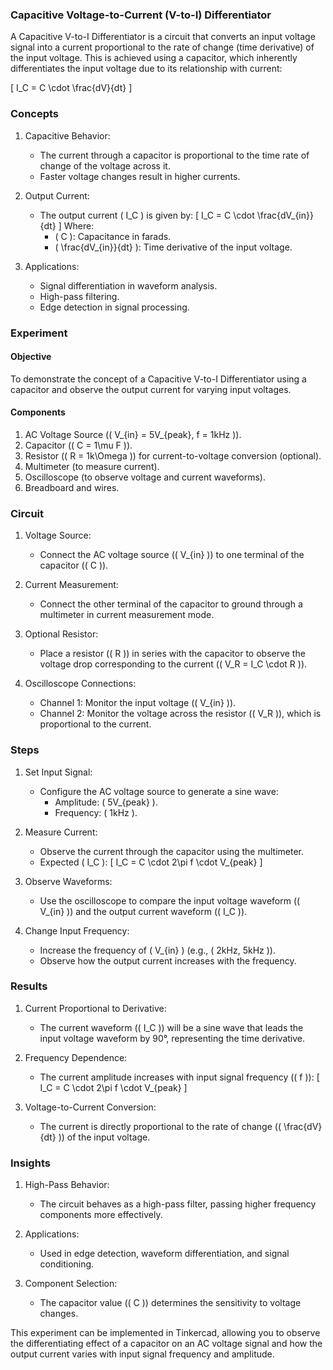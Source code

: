 ### Capacitive Voltage-to-Current (V-to-I) Differentiator

A Capacitive V-to-I Differentiator is a circuit that converts an input voltage signal into a current proportional to the rate of change (time derivative) of the input voltage. This is achieved using a capacitor, which inherently differentiates the input voltage due to its relationship with current:

\[
I_C = C \cdot \frac{dV}{dt}
\]

### Concepts

1. Capacitive Behavior:
   - The current through a capacitor is proportional to the time rate of change of the voltage across it.
   - Faster voltage changes result in higher currents.

2. Output Current:
   - The output current \( I_C \) is given by:
     \[
     I_C = C \cdot \frac{dV_{in}}{dt}
     \]
     Where:
     - \( C \): Capacitance in farads.
     - \( \frac{dV_{in}}{dt} \): Time derivative of the input voltage.

3. Applications:
   - Signal differentiation in waveform analysis.
   - High-pass filtering.
   - Edge detection in signal processing.

### Experiment

#### Objective

To demonstrate the concept of a Capacitive V-to-I Differentiator using a capacitor and observe the output current for varying input voltages.

#### Components

1. AC Voltage Source (\( V_{in} = 5V_{peak}, f = 1kHz \)).
2. Capacitor (\( C = 1\mu F \)).
3. Resistor (\( R = 1k\Omega \)) for current-to-voltage conversion (optional).
4. Multimeter (to measure current).
5. Oscilloscope (to observe voltage and current waveforms).
6. Breadboard and wires.

### Circuit

1. Voltage Source:
   - Connect the AC voltage source (\( V_{in} \)) to one terminal of the capacitor (\( C \)).

2. Current Measurement:
   - Connect the other terminal of the capacitor to ground through a multimeter in current measurement mode.

3. Optional Resistor:
   - Place a resistor (\( R \)) in series with the capacitor to observe the voltage drop corresponding to the current (\( V_R = I_C \cdot R \)).

4. Oscilloscope Connections:
   - Channel 1: Monitor the input voltage (\( V_{in} \)).
   - Channel 2: Monitor the voltage across the resistor (\( V_R \)), which is proportional to the current.

### Steps

1. Set Input Signal:
   - Configure the AC voltage source to generate a sine wave:
     - Amplitude: \( 5V_{peak} \).
     - Frequency: \( 1kHz \).

2. Measure Current:
   - Observe the current through the capacitor using the multimeter.
   - Expected \( I_C \):
     \[
     I_C = C \cdot 2\pi f \cdot V_{peak}
     \]

3. Observe Waveforms:
   - Use the oscilloscope to compare the input voltage waveform (\( V_{in} \)) and the output current waveform (\( I_C \)).

4. Change Input Frequency:
   - Increase the frequency of \( V_{in} \) (e.g., \( 2kHz, 5kHz \)).
   - Observe how the output current increases with the frequency.

### Results

1. Current Proportional to Derivative:
   - The current waveform (\( I_C \)) will be a sine wave that leads the input voltage waveform by 90°, representing the time derivative.

2. Frequency Dependence:
   - The current amplitude increases with input signal frequency (\( f \)):
     \[
     I_C = C \cdot 2\pi f \cdot V_{peak}
     \]

3. Voltage-to-Current Conversion:
   - The current is directly proportional to the rate of change (\( \frac{dV}{dt} \)) of the input voltage.

### Insights

1. High-Pass Behavior:
   - The circuit behaves as a high-pass filter, passing higher frequency components more effectively.

2. Applications:
   - Used in edge detection, waveform differentiation, and signal conditioning.

3. Component Selection:
   - The capacitor value (\( C \)) determines the sensitivity to voltage changes.

This experiment can be implemented in Tinkercad, allowing you to observe the differentiating effect of a capacitor on an AC voltage signal and how the output current varies with input signal frequency and amplitude.
